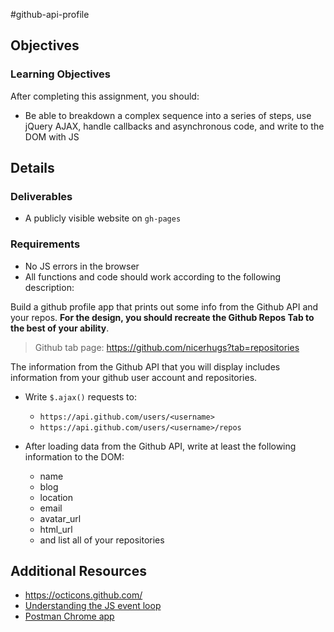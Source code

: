 #github-api-profile

## Objectives

### Learning Objectives

After completing this assignment, you should:

* Be able to breakdown a complex sequence into a series of steps, use jQuery AJAX, handle callbacks and asynchronous code, and write to the DOM with JS

## Details

### Deliverables

* A publicly visible website on `gh-pages`

### Requirements

* No JS errors in the browser
* All functions and code should work according to the following description:

Build a github profile app that prints out some info from the Github API and your repos. __For the design, you should recreate the Github Repos Tab to the best of your ability__.

> Github tab page: https://github.com/nicerhugs?tab=repositories

The information from the Github API that you will display includes information from your github user account and repositories.

- Write `$.ajax()` requests to:
    - `https://api.github.com/users/<username>`
    - `https://api.github.com/users/<username>/repos`

- After loading data from the Github API, write at least the following information to the DOM:
    - name
    - blog
    - location
    - email
    - avatar_url
    - html_url
    - and list all of your repositories


## Additional Resources
- https://octicons.github.com/
- [Understanding the JS event loop](http://latentflip.com/loupe)
- [Postman Chrome
  app](https://chrome.google.com/webstore/detail/postman-rest-client/fdmmgilgnpjigdojojpjoooidkmcomcm?hl=en)
